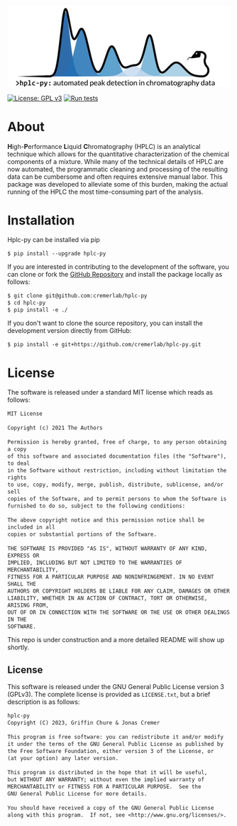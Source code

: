 ![](docs/source/_static/homepage_logo.png)

[![License: GPL v3](https://img.shields.io/badge/License-GPLv3-blue.svg)](https://www.gnu.org/licenses/gpl-3.0)
[![Run tests](https://github.com/cremerlab/hplc-py/actions/workflows/pytest.yaml/badge.svg)](https://github.com/cremerlab/hplc-py/actions/workflows/pytest.yaml)

# About

**H**igh-**P**erformance **L**iquid **C**hromatography (HPLC) is an analytical technique which allows for the quantitative characterization of the chemical components of a mixture. While many of the technical details of HPLC are now automated, the programmatic cleaning and processing of the resulting data can be cumbersome and often requires extensive manual labor. This package was developed to alleviate some of this burden, making the actual running of the HPLC the most time-consuming part of the analysis. 

# Installation
Hplc-py can be installed via pip

```
$ pip install --upgrade hplc-py
```


If you are interested in contributing to the development of the software, 
you can clone or fork the [GitHub Repository](https://github.com/cremerlab/hplc-py)
and install the package locally as follows:

```
$ git clone git@github.com:cremerlab/hplc-py
$ cd hplc-py
$ pip install -e ./
```

If you don't want to clone the source repository, you can install the development
version directly from GitHub:

```
$ pip install -e git+https://github.com/cremerlab/hplc-py.git
```

# License
The software is released under a standard MIT license which reads as follows:

```
MIT License

Copyright (c) 2021 The Authors

Permission is hereby granted, free of charge, to any person obtaining a copy
of this software and associated documentation files (the "Software"), to deal
in the Software without restriction, including without limitation the rights
to use, copy, modify, merge, publish, distribute, sublicense, and/or sell
copies of the Software, and to permit persons to whom the Software is
furnished to do so, subject to the following conditions:

The above copyright notice and this permission notice shall be included in all
copies or substantial portions of the Software.

THE SOFTWARE IS PROVIDED "AS IS", WITHOUT WARRANTY OF ANY KIND, EXPRESS OR
IMPLIED, INCLUDING BUT NOT LIMITED TO THE WARRANTIES OF MERCHANTABILITY,
FITNESS FOR A PARTICULAR PURPOSE AND NONINFRINGEMENT. IN NO EVENT SHALL THE
AUTHORS OR COPYRIGHT HOLDERS BE LIABLE FOR ANY CLAIM, DAMAGES OR OTHER
LIABILITY, WHETHER IN AN ACTION OF CONTRACT, TORT OR OTHERWISE, ARISING FROM,
OUT OF OR IN CONNECTION WITH THE SOFTWARE OR THE USE OR OTHER DEALINGS IN THE
SOFTWARE.

```



This repo is under construction and a more detailed README will show up shortly.
## License
This software is released under the GNU General Public License version 3 (GPLv3). The complete license is provided as `LICENSE.txt`, but a brief description is as follows:

```
hplc-py
Copyright (C) 2023, Griffin Chure & Jonas Cremer

This program is free software: you can redistribute it and/or modify
it under the terms of the GNU General Public License as published by
the Free Software Foundation, either version 3 of the License, or
(at your option) any later version.

This program is distributed in the hope that it will be useful,
but WITHOUT ANY WARRANTY; without even the implied warranty of
MERCHANTABILITY or FITNESS FOR A PARTICULAR PURPOSE.  See the
GNU General Public License for more details.

You should have received a copy of the GNU General Public License
along with this program.  If not, see <http://www.gnu.org/licenses/>.
```